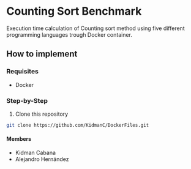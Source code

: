 # Counting Sort Benchmark

Execution time calculation of Counting sort method using five different programming languages trough Docker container.

## How to implement

### Requisites
- Docker

### Step-by-Step
1. Clone this repository
``` bash
git clone https://github.com/KidmanC/DockerFiles.git
```

#### Members
- Kidman Cabana
- Alejandro Hernández
